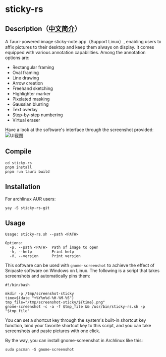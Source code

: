 # sticky-rs

## Description（[中文简介](./README-CN.md)）
A Tauri-powered image sticky-note app（Support Linux）, enabling users to affix pictures to their desktop and keep them always on display. It comes equipped with various annotation capabilities.
Among the annotation options are:

- Rectangular framing
- Oval framing
- Line drawing
- Arrow creation
- Freehand sketching
- Highlighter marker
- Pixelated masking
- Gaussian blurring
- Text overlay
- Step-by-step numbering
- Virtual eraser

Have a look at the software's interface through the screenshot provided:
![UI截图](https://raw.gitmirror.com/FengZhongShaoNian/sticky-rs/master/screenshot/ui.png)

## Compile

```shell
cd sticky-rs
pnpm install
pnpm run tauri build
```

## Installation

For archlinux AUR users:
```shell
yay -S sticky-rs-git
```

## Usage

```shell
Usage: sticky-rs.sh --path <PATH>

Options:
  -p, --path <PATH>  Path of image to open
  -h, --help         Print help
  -V, --version      Print version
```

This software can be used with `gnome-screenshot` to achieve the effect of Snipaste software on Windows on Linux. The following is a script that takes screenshots and automatically pins them:
```shell
#!/bin/bash

mkdir -p /tmp/screenshot-sticky
time=$(date "+%Y%m%d-%H-%M-%S")
tmp_file="/tmp/screenshot-sticky/${time}.png"
gnome-screenshot -c -a -f $tmp_file && /usr/bin/sticky-rs.sh -p "$tmp_file"
```
You can set a shortcut key through the system's built-in shortcut key function, bind your favorite shortcut key to this script, and you can take screenshots and paste pictures with one click.

By the way, you can install gnome-screenshot in Archlinux like this:
```shell
sudo pacman -S gnome-screenshot
```